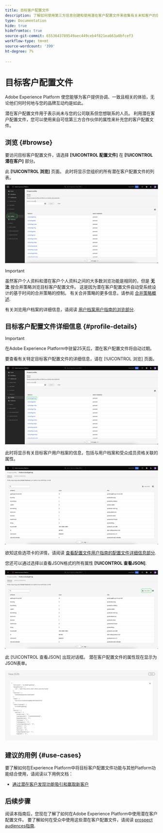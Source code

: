 ```yaml
---
title: 目标客户配置文件
description: 了解如何使用第三方信息创建和使用潜在客户配置文件来收集有关未知客户的信息。
type: Documentation
hide: true
hidefromtoc: true
source-git-commit: 6553643789549aec449ceb4f821ea663a0bfcef3
workflow-type: tm+mt
source-wordcount: '399'
ht-degree: 7%

---
```



# 目标客户配置文件

Adobe Experience Platform 使您能够为客户提供协调、一致且相关的体验，无论他们何时何地与您的品牌互动均是如此。

潜在客户配置文件用于表示尚未与您的公司联系但您想联系的人员。 利用潜在客户配置文件，您可以使用来自可信第三方合作伙伴的属性来补充您的客户配置文件。

## 浏览 {#browse}

要访问目标客户配置文件，请选择 **[!UICONTROL 配置文件]** 在 **[!UICONTROL 潜在客户]** 部分。

此 **[!UICONTROL 浏览]** 页面。 此时将显示您组织的所有潜在客户配置文件的列表。

![此 [!UICONTROL 配置文件] 按钮突出显示，显示 [!UICONTROL 浏览] 目标客户配置文件的页面。](../images/prospect-profile/browse-profiles.png)

>[!IMPORTANT]
>
>虽然客户个人资料和潜在客户个人资料之间的大多数浏览功能是相同的，但是 **无法** 按合并策略浏览目标客户配置文件。 这是因为潜在客户配置文件自动受系统设计的基于时间的合并策略的控制。 有关合并策略的更多信息，请参阅 [合并策略概述](../merge-policies/overview.md).

有关浏览用户档案的详细信息，请阅读 [用户档案用户指南的浏览部分](./user-guide.md#browse-identity).

## 目标客户配置文件详细信息 {#profile-details}

>[!IMPORTANT]
>
>在Adobe Experience Platform中驻留25天后，潜在客户配置文件将自动过期。

要查看有关特定目标客户配置文件的详细信息，请在 [!UICONTROL 浏览] 页面。

![潜在客户配置文件在浏览页面上突出显示。](../images/prospect-profile/select-specific-profile.png)

此时将显示有关目标客户用户档案的信息，包括与用户档案和受众成员资格关联的属性。

![此时将显示目标客户配置文件详细信息页面。](../images/prospect-profile/profile-details.png)

欲知这些选项卡的详情，请阅读 [查看配置文件用户指南的配置文件详细信息部分](./user-guide.md#profile-detail).

您还可以通过选择以查看JSON格式的所有属性 **[!UICONTROL 查看JSON]**.

![此 [!UICONTROL 查看JSON] “ prospect profile details ”页面上突出显示的按钮。](../images/prospect-profile/profile-select-view-json.png)

此 [!UICONTROL 查看JSON] 出现对话框。 潜在客户配置文件的属性现在显示为JSON表单。

![潜在客户配置文件的属性以JSON形式显示。](../images/prospect-profile/profile-view-json.png)

## 建议的用例 {#use-cases}

要了解如何在Experience Platform中将目标客户配置文件功能与其他Platform功能结合使用，请阅读以下用例文档：

- [通过潜在客户发现功能吸引和赢取新客户](../../rtcdp/partner-data/prospecting.md)

## 后续步骤

阅读本指南后，您现在了解了如何在Adobe Experience Platform中使用潜在客户配置文件。 要了解如何在受众中使用这些潜在客户配置文件，请阅读 [prospect audiences指南](../../segmentation/ui/prospect-audience.md).

